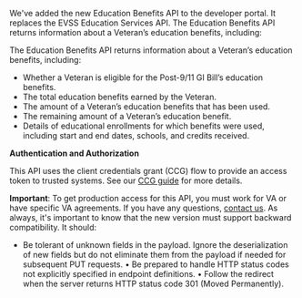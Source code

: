 We've added the new Education Benefits API to the developer portal. It replaces the EVSS Education Services API. The Education Benefits API returns information about a Veteran’s education benefits, including:


The Education Benefits API returns information about a Veteran’s education benefits, including:

- Whether a Veteran is eligible for the Post-9/11 GI Bill’s education benefits.
- The total education benefits earned by the Veteran.
- The amount of a Veteran’s education benefits that has been used.
- The remaining amount of a Veteran’s education benefit.
- Details of educational enrollments for which benefits were used, including start and end dates, schools, and credits received. 


**Authentication and Authorization**

This API uses the client credentials grant (CCG) flow to provide an access token to trusted systems. See our [CCG guide](https://developer.va.gov/explore/authorization/docs/client-credentials?api=claims) for more details. 

**Important**: To get production access for this API, you must work for VA or have specific VA agreements. If you have any questions, [contact us](https://developer.va.gov/support/contact-us).
As always, it's important to know that the new version must support backward compatibility. It should:
- Be tolerant of unknown fields in the payload. Ignore the deserialization of new fields but do not eliminate them from the payload if needed for subsequent PUT requests. 
•	Be prepared to handle HTTP status codes not explicitly specified in endpoint definitions.
•	Follow the redirect when the server returns HTTP status code 301 (Moved Permanently).
